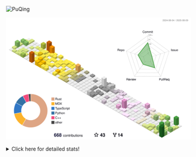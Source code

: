 ![PuQing](https://user-images.githubusercontent.com/27223114/171565019-9a56fae6-b08b-421f-99db-7e830da42371.png)

![](./profile-3d-contrib/profile-season-animate.svg)

<details>
<summary>Click here for detailed stats!</summary>

<!--START_SECTION:waka-->
![Lines of code](https://img.shields.io/badge/From%20Hello%20World%20I%27ve%20Written-2.4%20million%20lines%20of%20code-blue)

**🐱 My GitHub Data** 

> 📦 451.7 kB Used in GitHub's Storage 
 > 
> 🏆 359 Contributions in the Year 2025
 > 
> 🚫 Not Opted to Hire
 > 
> 📜 32 Public Repositories 
 > 
> 🔑 34 Private Repositories 
 > 
**I'm an Early 🐤** 

```text
🌞 Morning                865 commits         ██░░░░░░░░░░░░░░░░░░░░░░░   09.61 % 
🌆 Daytime                3849 commits        ███████████░░░░░░░░░░░░░░   42.76 % 
🌃 Evening                2175 commits        ██████░░░░░░░░░░░░░░░░░░░   24.16 % 
🌙 Night                  2113 commits        ██████░░░░░░░░░░░░░░░░░░░   23.47 % 
```


📊 **This Week I Spent My Time On** 

```text
💬 Programming Languages: 
Swift                    6 hrs 6 mins        ████████████░░░░░░░░░░░░░   49.61 % 
Python                   2 hrs 38 mins       █████░░░░░░░░░░░░░░░░░░░░   21.49 % 
TypeScript               1 hr 8 mins         ██░░░░░░░░░░░░░░░░░░░░░░░   09.25 % 
Other                    48 mins             ██░░░░░░░░░░░░░░░░░░░░░░░   06.56 % 
Rust                     25 mins             █░░░░░░░░░░░░░░░░░░░░░░░░   03.46 % 

🔥 Editors: 
VS Code                  12 hrs 18 mins      █████████████████████████   100.00 % 

💻 Operating System: 
Mac                      6 hrs 54 mins       ██████████████░░░░░░░░░░░   56.09 % 
Linux                    3 hrs 21 mins       ███████░░░░░░░░░░░░░░░░░░   27.29 % 
WSL                      2 hrs 2 mins        ████░░░░░░░░░░░░░░░░░░░░░   16.62 % 
```


<!--END_SECTION:waka-->
</details>
